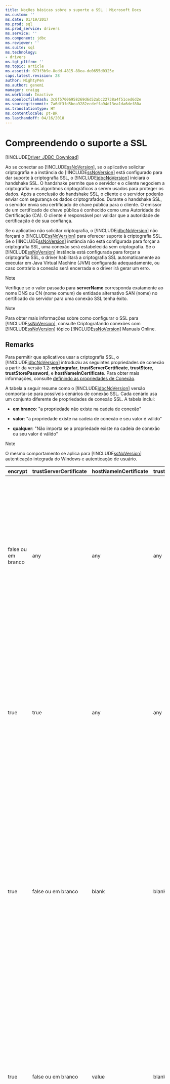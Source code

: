 ```yaml
---
title: Noções básicas sobre o suporte a SSL | Microsoft Docs
ms.custom: ''
ms.date: 01/19/2017
ms.prod: sql
ms.prod_service: drivers
ms.service: ''
ms.component: jdbc
ms.reviewer: ''
ms.suite: sql
ms.technology:
- drivers
ms.tgt_pltfrm: ''
ms.topic: article
ms.assetid: 073f3b9e-8edd-4815-88ea-de0655d0325e
caps.latest.revision: 28
author: MightyPen
ms.author: genemi
manager: craigg
ms.workload: Inactive
ms.openlocfilehash: 3c0f57006958269d6d52abc22738a4f51ced6d2e
ms.sourcegitcommit: 7a6df3fd5bea9282ecdeffa94d13ea1da6def80a
ms.translationtype: HT
ms.contentlocale: pt-BR
ms.lasthandoff: 04/16/2018
---
```

# <a name="understanding-ssl-support"></a>Compreendendo o suporte a SSL
[!INCLUDE[Driver_JDBC_Download](../../includes/driver_jdbc_download.md)]

  Ao se conectar ao [!INCLUDE[ssNoVersion](../../includes/ssnoversion_md.md)], se o aplicativo solicitar criptografia e a instância do [!INCLUDE[ssNoVersion](../../includes/ssnoversion_md.md)] está configurado para dar suporte à criptografia SSL, o [!INCLUDE[jdbcNoVersion](../../includes/jdbcnoversion_md.md)] iniciará o handshake SSL. O handshake permite que o servidor e o cliente negociem a criptografia e os algoritmos criptográficos a serem usados para proteger os dados. Após a conclusão do handshake SSL, o cliente e o servidor poderão enviar com segurança os dados criptografados. Durante o handshake SSL, o servidor envia seu certificado de chave pública para o cliente. O emissor de um certificado de chave pública é conhecido como uma Autoridade de Certificação (CA). O cliente é responsável por validar que a autoridade de certificação é de sua confiança.  
  
 Se o aplicativo não solicitar criptografia, o [!INCLUDE[jdbcNoVersion](../../includes/jdbcnoversion_md.md)] não forçará o [!INCLUDE[ssNoVersion](../../includes/ssnoversion_md.md)] para oferecer suporte à criptografia SSL. Se o [!INCLUDE[ssNoVersion](../../includes/ssnoversion_md.md)] instância não está configurada para forçar a criptografia SSL, uma conexão será estabelecida sem criptografia. Se o [!INCLUDE[ssNoVersion](../../includes/ssnoversion_md.md)] instância está configurada para forçar a criptografia SSL, o driver habilitará a criptografia SSL automaticamente ao executar em Java Virtual Machine (JVM) configurada adequadamente, ou caso contrário a conexão será encerrada e o driver irá gerar um erro.  
  
> [!NOTE]  
>  Verifique se o valor passado para **serverName** corresponda exatamente ao nome DNS ou CN (nome comum) de entidade alternativo SAN (nome) no certificado do servidor para uma conexão SSL tenha êxito.  
  
> [!NOTE]  
>  Para obter mais informações sobre como configurar o SSL para [!INCLUDE[ssNoVersion](../../includes/ssnoversion_md.md)], consulte Criptografando conexões com [!INCLUDE[ssNoVersion](../../includes/ssnoversion_md.md)] tópico [!INCLUDE[ssNoVersion](../../includes/ssnoversion_md.md)] Manuais Online.  
  
## <a name="remarks"></a>Remarks  
 Para permitir que aplicativos usar a criptografia SSL, o [!INCLUDE[jdbcNoVersion](../../includes/jdbcnoversion_md.md)] introduziu as seguintes propriedades de conexão a partir da versão 1.2: **criptografar**, **trustServerCertificate**, **trustStore**, **trustStorePassword**, e **hostNameInCertificate**. Para obter mais informações, consulte [definindo as propriedades de Conexão](../../connect/jdbc/setting-the-connection-properties.md).  
  
 A tabela a seguir resume como o [!INCLUDE[jdbcNoVersion](../../includes/jdbcnoversion_md.md)] versão comporta-se para possíveis cenários de conexão SSL. Cada cenário usa um conjunto diferente de propriedades de conexão SSL. A tabela inclui:  
  
-   **em branco**: "a propriedade não existe na cadeia de conexão"  
  
-   **valor**: "a propriedade existe na cadeia de conexão e seu valor é válido"  
  
-   **qualquer**: "Não importa se a propriedade existe na cadeia de conexão ou seu valor é válido"  
  
> [!NOTE]  
>  O mesmo comportamento se aplica para [!INCLUDE[ssNoVersion](../../includes/ssnoversion_md.md)] autenticação integrada do Windows e autenticação de usuário.  
  
|encrypt|trustServerCertificate|hostNameInCertificate|trustStore|trustStorePassword|Comportamento|  
|-------------|----------------------------|---------------------------|----------------|------------------------|--------------|  
|false ou em branco|any|any|any|any|O [!INCLUDE[jdbcNoVersion](../../includes/jdbcnoversion_md.md)] não forçará o [!INCLUDE[ssNoVersion](../../includes/ssnoversion_md.md)] para oferecer suporte à criptografia SSL. Se o servidor tiver um certificado autoassinado, o driver iniciará a troca de certificados SSL. O certificado SSL não será validado e apenas as credenciais (no pacote de logon) são criptografadas.<br /><br /> Se o servidor exigir que o cliente dê suporte à criptografia SSL, o driver iniciará a troca de certificados SSL. O certificado SSL não será validado, mas a comunicação inteira será criptografada.|  
|true|true|any|any|any|O [!INCLUDE[jdbcNoVersion](../../includes/jdbcnoversion_md.md)] solicitações para usar a criptografia SSL com o [!INCLUDE[ssNoVersion](../../includes/ssnoversion_md.md)].<br /><br /> Se o servidor exigir que o cliente dê suporte à criptografia SSL ou se o servidor der suporte à criptografia, o driver iniciará a troca de certificados SSL. Observe que, se o **trustServerCertificate** propriedade é definida como "true", o driver não validará o certificado SSL.<br /><br /> Se o servidor não estiver configurado para dar suporte à criptografia, o driver irá gerar um erro e encerrará a conexão.|  
|true|false ou em branco|blank|blank|blank|O [!INCLUDE[jdbcNoVersion](../../includes/jdbcnoversion_md.md)] solicitações para usar a criptografia SSL com o [!INCLUDE[ssNoVersion](../../includes/ssnoversion_md.md)].<br /><br /> Se o servidor exigir que o cliente dê suporte à criptografia SSL ou se o servidor der suporte à criptografia, o driver iniciará a troca de certificados SSL.<br /><br /> O driver usará o **serverName** propriedade especificada na URL de conexão para validar o certificado SSL do servidor e contam com regras de procura da fábrica do Gerenciador de confiança para determinar qual repositório de certificados usar.<br /><br /> Se o servidor não estiver configurado para dar suporte à criptografia, o driver irá gerar um erro e encerrará a conexão.|  
|true|false ou em branco|value|blank|blank|O [!INCLUDE[jdbcNoVersion](../../includes/jdbcnoversion_md.md)] solicitações para usar a criptografia SSL com o [!INCLUDE[ssNoVersion](../../includes/ssnoversion_md.md)].<br /><br /> Se o servidor exigir que o cliente dê suporte à criptografia SSL ou se o servidor der suporte à criptografia, o driver iniciará a troca de certificados SSL.<br /><br /> O driver validará o valor da entidade do certificado SSL usando o valor especificado para o **hostNameInCertificate** propriedade.<br /><br /> Se o servidor não estiver configurado para dar suporte à criptografia, o driver irá gerar um erro e encerrará a conexão.|  
|true|false ou em branco|blank|value|value|O [!INCLUDE[jdbcNoVersion](../../includes/jdbcnoversion_md.md)] solicitações para usar a criptografia SSL com o [!INCLUDE[ssNoVersion](../../includes/ssnoversion_md.md)].<br /><br /> Se o servidor exigir que o cliente dê suporte à criptografia SSL ou se o servidor der suporte à criptografia, o driver iniciará a troca de certificados SSL.<br /><br /> O driver usará o **trustStore** valor da propriedade para localizar o arquivo trustStore do certificado e **trustStorePassword** valor da propriedade para verificar a integridade do arquivo trustStore.<br /><br /> Se o servidor não estiver configurado para dar suporte à criptografia, o driver irá gerar um erro e encerrará a conexão.|  
|true|false ou em branco|blank|blank|value|O [!INCLUDE[jdbcNoVersion](../../includes/jdbcnoversion_md.md)] solicitações para usar a criptografia SSL com o [!INCLUDE[ssNoVersion](../../includes/ssnoversion_md.md)].<br /><br /> Se o servidor exigir que o cliente dê suporte à criptografia SSL ou se o servidor der suporte à criptografia, o driver iniciará a troca de certificados SSL.<br /><br /> O driver usará o **trustStorePassword** valor da propriedade para verificar a integridade do arquivo trustStore padrão.<br /><br /> Se o servidor não estiver configurado para dar suporte à criptografia, o driver irá gerar um erro e encerrará a conexão.|  
|true|false ou em branco|blank|value|blank|O [!INCLUDE[jdbcNoVersion](../../includes/jdbcnoversion_md.md)] solicitações para usar a criptografia SSL com o [!INCLUDE[ssNoVersion](../../includes/ssnoversion_md.md)].<br /><br /> Se o servidor exigir que o cliente dê suporte à criptografia SSL ou se o servidor der suporte à criptografia, o driver iniciará a troca de certificados SSL.<br /><br /> O driver usará o **trustStore** valor da propriedade para procurar o local do arquivo trustStore.<br /><br /> Se o servidor não estiver configurado para dar suporte à criptografia, o driver irá gerar um erro e encerrará a conexão.|  
|true|false ou em branco|value|blank|value|O [!INCLUDE[jdbcNoVersion](../../includes/jdbcnoversion_md.md)] solicitações para usar a criptografia SSL com o [!INCLUDE[ssNoVersion](../../includes/ssnoversion_md.md)].<br /><br /> Se o servidor exigir que o cliente dê suporte à criptografia SSL ou se o servidor der suporte à criptografia, o driver iniciará a troca de certificados SSL.<br /><br /> O driver usará o **trustStorePassword** valor da propriedade para verificar a integridade do arquivo trustStore padrão. Além disso, o driver usará o **hostNameInCertificate** valor da propriedade para validar o certificado SSL.<br /><br /> Se o servidor não estiver configurado para dar suporte à criptografia, o driver irá gerar um erro e encerrará a conexão.|  
|true|false ou em branco|value|value|blank|O [!INCLUDE[jdbcNoVersion](../../includes/jdbcnoversion_md.md)] solicitações para usar a criptografia SSL com o [!INCLUDE[ssNoVersion](../../includes/ssnoversion_md.md)].<br /><br /> Se o servidor exigir que o cliente dê suporte à criptografia SSL ou se o servidor der suporte à criptografia, o driver iniciará a troca de certificados SSL.<br /><br /> O driver usará o **trustStore** valor da propriedade para procurar o local do arquivo trustStore. Além disso, o driver usará o **hostNameInCertificate** valor da propriedade para validar o certificado SSL.<br /><br /> Se o servidor não estiver configurado para dar suporte à criptografia, o driver irá gerar um erro e encerrará a conexão.|  
|true|false ou em branco|value|value|value|O [!INCLUDE[jdbcNoVersion](../../includes/jdbcnoversion_md.md)] solicitações para usar a criptografia SSL com o [!INCLUDE[ssNoVersion](../../includes/ssnoversion_md.md)].<br /><br /> Se o servidor exigir que o cliente dê suporte à criptografia SSL ou se o servidor der suporte à criptografia, o driver iniciará a troca de certificados SSL.<br /><br /> O driver usará o **trustStore** valor da propriedade para localizar o arquivo trustStore do certificado e **trustStorePassword** valor da propriedade para verificar a integridade do arquivo trustStore. Além disso, o driver usará o **hostNameInCertificate** valor da propriedade para validar o certificado SSL.<br /><br /> Se o servidor não estiver configurado para dar suporte à criptografia, o driver irá gerar um erro e encerrará a conexão.|  
  
 Se a propriedade de criptografia é definida como **true**, o [!INCLUDE[jdbcNoVersion](../../includes/jdbcnoversion_md.md)] usa o provedor de segurança JSSE de padrão da JVM para negociar a criptografia SSL com [!INCLUDE[ssNoVersion](../../includes/ssnoversion_md.md)]. O provedor de segurança padrão pode não dar suporte a todos os recursos necessários para negociar a criptografia SSL com êxito. Por exemplo, o provedor de segurança padrão pode não suportar o tamanho da chave pública RSA usada no [!INCLUDE[ssNoVersion](../../includes/ssnoversion_md.md)] certificado SSL. Nesse caso, o provedor de segurança padrão pode gerar um erro que fará com que o driver JDBC encerre a conexão. Para resolver esse problema, siga um destes procedimentos:  
  
-   Configurar o [!INCLUDE[ssNoVersion](../../includes/ssnoversion_md.md)] com um certificado de servidor que tenha uma chave pública RSA menor  
  
-   Configure a JVM para usar um provedor de segurança JSSE diferente no "\<java-home > / lib/security/java.security" arquivo de propriedades de segurança  
  
-   Use uma JVM diferente  
  
## <a name="validating-server-ssl-certificate"></a>Validando o certificado SSL do servidor  
 Durante o handshake SSL, o servidor envia seu certificado de chave pública para o cliente. O driver JDBC ou o cliente precisa validar que o certificado do servidor é emitido por uma autoridade de certificação de confiança do cliente. O driver requer que o certificado do servidor atenda às seguintes condições:  
  
-   O certificado foi emitido por uma autoridade de certificação confiável.  
  
-   O certificado deve ser emitido para autenticação do servidor.  
  
-   O certificado não expirou.  
  
-   O nome comum (CN) no assunto ou um nome DNS no assunto alternativo SAN (nome) do certificado corresponde exatamente a **serverName** valor especificado na cadeia de conexão ou, se especificado, o  **hostNameInCertificate** o valor da propriedade.  
  
-   Um nome DNS pode incluir caracteres curinga. Mas o [!INCLUDE[jdbcNoVersion](../../includes/jdbcnoversion_md.md)] não oferece suporte a correspondência de curingas. Ou seja, abc.com não corresponderá a *.com, mas \*.com corresponderá \*. com.  
  
## <a name="see-also"></a>Consulte também  
 [Usando a criptografia SSL](../../connect/jdbc/using-ssl-encryption.md)   
 [Protegendo aplicativos do JDBC Driver](../../connect/jdbc/securing-jdbc-driver-applications.md)  
  
  
